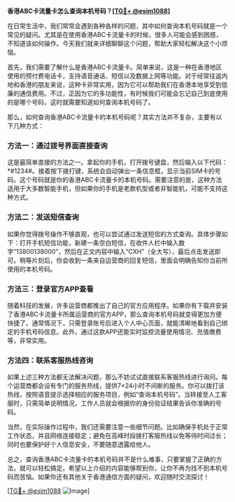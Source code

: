 **香港ABC卡流量卡怎么查询本机号码？[[TG💪+ @esim1088](https://t.me/s/esim1088)]**

在日常生活中，我们常常会遇到各种各样的问题，其中如何查询本机号码就是一个常见的疑问。尤其是在使用香港ABC卡流量卡的时候，很多人可能会感到困惑，不知道该如何操作。今天我们就来详细聊聊这个问题，帮助大家轻松解决这个小烦恼。

首先，我们需要了解什么是香港ABC卡流量卡。简单来说，这是一种在香港地区使用的预付费电话卡，支持语音通话、短信以及数据上网等功能。对于经常往返内地和香港的朋友来说，这种卡非常实用，因为它可以帮助我们在香港本地享受到低廉的通信费用。不过，正因为它的多功能性，有时候我们可能会忘记自己到底使用的是哪个号码，这时就需要知道如何查询本机号码了。

那么，如何查询香港ABC卡流量卡的本机号码呢？其实方法并不复杂，主要有以下几种方式：

### 方法一：通过拨号界面直接查询

这是最简单直接的方法之一。拿起你的手机，打开拨号键盘，然后输入以下代码：*#1234#。接着按下拨打键，系统会自动弹出一条信息框，显示当前SIM卡的号码。这个号码就是你的香港ABC卡流量卡的本机号码。需要注意的是，这种方法适用于大多数智能手机，但如果你的手机是老款机型或者非智能机，可能不支持这种方式。

### 方法二：发送短信查询

如果你觉得拨号操作不够直观，也可以尝试通过发送短信的方式查询。具体步骤如下：打开手机短信功能，新建一条空白短信，在收件人栏中输入数字“13800138000”，然后在正文内容中输入“CXH”（全大写），最后点击发送即可。稍等片刻后，你会收到一条来自运营商的回复短信，里面会明确告知你当前所使用的本机号码。

### 方法三：登录官方APP查看

随着科技的发展，许多运营商都推出了自己的官方应用程序。如果你有下载并安装了香港ABC卡流量卡所属运营商的官方APP，那么查询本机号码就变得更加方便快捷了。通常情况下，只需登录账号后进入个人中心页面，就能清晰地看到自己绑定的手机号码信息。此外，通过这款APP还能实时监控流量使用情况、充值缴费等，非常实用。

### 方法四：联系客服热线咨询

如果上述三种方法都无法解决问题，那么不妨试试直接联系客服热线进行询问。每个运营商都会设有专门的服务热线，提供7×24小时不间断的服务。你可以拨打该热线，按照语音提示选择相应的服务项目，例如“查询本机号码”。当转接至人工客服时，只需简单说明情况，工作人员就会根据你的身份验证结果告诉你准确的号码。

当然，在实际操作过程中，我们还需要注意一些细节问题。比如确保手机处于正常工作状态，并且网络连接稳定；避免在高峰时段拨打客服热线以免等待时间过长；同时也要保护好个人信息安全，不要随意透露给他人。

总之，查询香港ABC卡流量卡的本机号码并不是什么难事，只要掌握了正确的方法，就可以轻松搞定。希望以上介绍的内容能够帮到你，让你不再为找不到本机号码而苦恼。如果你还有其他关于香港通信方面的疑问，欢迎随时交流探讨！

[[TG💪+ @esim1088](https://t.me/s/esim1088) ![Image](https://i.postimg.cc/4NQfJmqS/Snipaste-2025-05-13-00-14-12.png)]